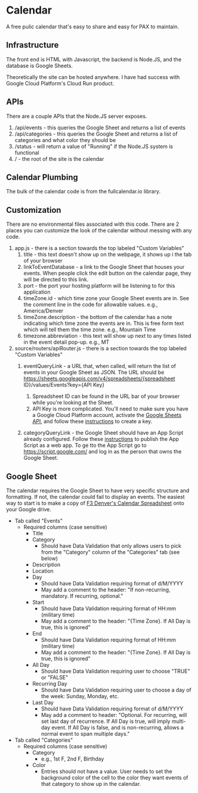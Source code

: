 # Calendar

A free pulic calendar that's easy to share and easy for PAX to maintain.

## Infrastructure
The front end is HTML with Javascript, the backend is Node.JS, and the database is Google Sheets.

Theoretically the site can be hosted anywhere. I have had success with Google Cloud Platform's Cloud Run product.

## APIs
There are a couple APIs that the Node.JS server exposes.
1. /api/events - this queries the Google Sheet and returns a list of events
1. /api/categories - this queries the Google Sheet and returns a list of categories and what color they should be
1. /status - will return a value of "Running" if the Node.JS system is functional
1. / - the root of the site is the calendar

## Calendar Plumbing
The bulk of the calendar code is from the fullcalendar.io library.

## Customization
There are no environmental files associated with this code. There are 2 places you can customize the look of the calendar without messing with any code.
1. app.js - there is a section towards the top labeled "Custom Variables"
    1. title - this text doesn't show up on the webpage, it shows up i the tab of your browser
    1. linkToEventDatabase - a link to the Google Sheet that houses your events. When people click the edit button on the calendar page, they will be directed to this link.
    1. port - the port your hosting platform will be listening to for this application
    1. timeZone.id - which time zone your Google Sheet events are in. See the comment line in the code for allowable values. e.g., America/Denver
    1. timeZone.description - the bottom of the calendar has a note indicating which time zone the events are in. This is free form text which will tell them the time zone. e.g., Mountain Time
    1. timezone.abbreviation - this text will show up next to any times listed in the event detail pop-up. e.g., MT
1. source/routers/apiRouter.js - there is a section towards the top labeled "Custom Variables"
    1. eventQueryLink - a URL that, when called, will return the list of events in your Google Sheet as JSON. The URL should be https://sheets.googleapis.com/v4/spreadsheets/{spreadsheet ID}/values/Events?key={API Key}
        1. Spreadsheet ID can be found in the URL bar of your browser while you're looking at the Sheet.
        2. API Key is more complicated. You'll need to make sure you have a Google Cloud Platform account, activate the [Google Sheets API](https://console.cloud.google.com/apis/library/sheets.googleapis.com), and follow these [instructions](https://support.google.com/googleapi/answer/6158862?hl=en&ref_topic=7013279) to create a key.

    1. categoryQueryLink - the Google Sheet should have an App Script already configured. Follow these [instructions](https://developers.google.com/apps-script/guides/web#deploy_a_script_as_a_web_app) to publish the App Script as a web app. To ge tto the App Script go to https://script.google.com/ and log in as the person that owns the Google Sheet.

## Google Sheet
The calendar requires the Google Sheet to have very specific structure and formatting. If not, the calendar could fail to display an events. The easiest way to start is to make a copy of [F3 Denver's Calendar Spreadsheet](calendar.f3denverco.com) onto your Google drive.

- Tab called "Events"
  - Required columns (case sensitive)
    - Title
    - Category
        - Should have Data Validation that only allows users to pick from the "Category" column of the "Categories" tab (see below)
    - Description
    - Location
    - Day
        - Should have Data Validation requiring format of d/M/YYYY
        - May add a comment to the header: "If non-recurring, mandatory. If recurring, optional."
    - Start
        - Should have Data Validation requiring format of HH:mm (military time)
        - May add a comment to the header: "{Time Zone}. If All Day is true, this is ignored"
    - End
        - Should have Data Validation requiring format of HH:mm (military time)
        - May add a comment to the header: "{Time Zone}. If All Day is true, this is ignored"
    - All Day
        - Should have Data Validation requiring user to choose "TRUE" or "FALSE"
    - Recurring Day
        - Should have Data Validation requiring user to choose a day of the week: Sunday, Monday, etc.
    - Last Day
        - Should have Data Validation requiring format of d/M/YYYY
        - May add a comment to header: "Optional. For recurring, will set last day of recurrence. If All Day is true, will imply multi-day event. If All Day is false, and is non-recurring, allows a normal event to span multiple days."
- Tab called "Categories"
    - Required columns (case sensitive)
        - Category
            - e.g., 1st F, 2nd F, Birthday
        - Color
            - Entries should not have a value. User needs to set the background color of the cell to the color they want events of that category to show up in the calendar.

